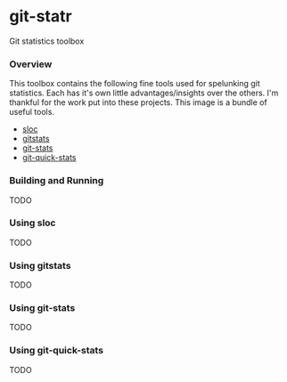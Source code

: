 # git-statr
Git statistics toolbox

### Overview
This toolbox contains the following fine tools used for spelunking git statistics. Each has it's own little advantages/insights over the others. I'm thankful for the work put into these projects. This image is a bundle of useful tools.
* [sloc](https://www.npmjs.com/package/sloc)
* [gitstats](http://gitstats.sourceforge.net/)
* [git-stats](https://github.com/IonicaBizau/git-stats)
* [git-quick-stats](https://github.com/arzzen/git-quick-stats)

### Building and Running
TODO

### Using sloc
TODO

### Using gitstats
TODO

### Using git-stats
TODO

### Using git-quick-stats
TODO
